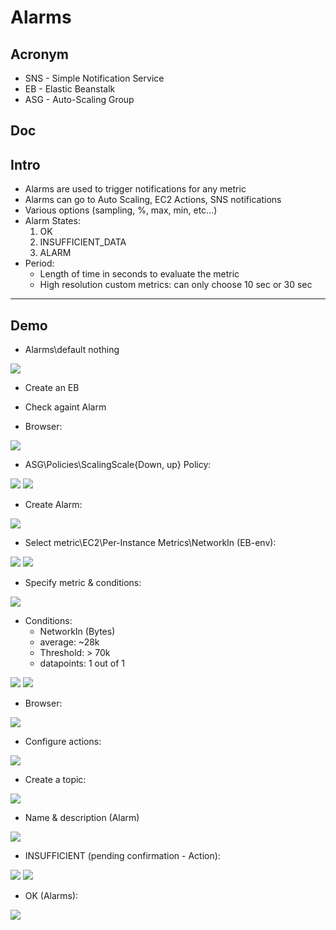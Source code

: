 # Alarms

## Acronym
* SNS - Simple Notification Service
* EB - Elastic Beanstalk
* ASG - Auto-Scaling Group

## Doc

## Intro
* Alarms are used to trigger notifications for any metric
* Alarms can go to Auto Scaling, EC2 Actions, SNS notifications
* Various options (sampling, %, max, min, etc...)
* Alarm States:
    1) OK
    2) INSUFFICIENT_DATA
    3) ALARM
* Period:
    * Length of time in seconds to evaluate the metric
    * High resolution custom metrics: can only choose 10 sec or 30 sec
    
---

## Demo
* Alarms\default nothing 

[<img src="https://i.imgur.com/ksCzyWR.png">](https://i.imgur.com/ksCzyWR.png)

* Create an EB
* Check againt Alarm

* Browser:

[<img src="https://i.imgur.com/xPFKlPA.png">](https://i.imgur.com/xPFKlPA.png)

* ASG\Policies\ScalingScale{Down, up} Policy:

[<img src="https://i.imgur.com/UAO5Mku.png">](https://i.imgur.com/UAO5Mku.png)
[<img src="https://i.imgur.com/1YN8eDx.png">](https://i.imgur.com/1YN8eDx.png)

* Create Alarm:

[<img src="https://i.imgur.com/e3F9LKG.png">](https://i.imgur.com/e3F9LKG.png)

* Select metric\EC2\Per-Instance Metrics\NetworkIn (EB-env):

[<img src="https://i.imgur.com/W5AoEZg.png">](https://i.imgur.com/W5AoEZg.png)
[<img src="https://i.imgur.com/PF6m5ky.png">](https://i.imgur.com/PF6m5ky.png)

* Specify metric & conditions:

[<img src="https://i.imgur.com/RS1ipbS.png">](https://i.imgur.com/RS1ipbS.png)

* Conditions:
  * NetworkIn (Bytes)
  * average: ~28k 
  * Threshold: > 70k 
  * datapoints: 1 out of 1 
  
[<img src="https://i.imgur.com/64O9DmX.png">](https://i.imgur.com/64O9DmX.png)
[<img src="https://i.imgur.com/Qj2vagF.png">](https://i.imgur.com/Qj2vagF.png)

* Browser:

[<img src="https://i.imgur.com/jOIMnuH.png">](https://i.imgur.com/jOIMnuH.png)

* Configure actions:

[<img src="https://i.imgur.com/VSfkBUq.png">](https://i.imgur.com/VSfkBUq.png)

* Create a topic:

[<img src="https://i.imgur.com/Yd5I9wI.png">](https://i.imgur.com/Yd5I9wI.png)

* Name & description (Alarm)

[<img src="https://i.imgur.com/fvTJOFS.png">](https://i.imgur.com/fvTJOFS.png)

* INSUFFICIENT (pending confirmation - Action):

[<img src="https://i.imgur.com/FZmY8Nu.png">](https://i.imgur.com/FZmY8Nu.png)
[<img src="https://i.imgur.com/7jRdVj1.png">](https://i.imgur.com/7jRdVj1.png)

* OK (Alarms):

[<img src="https://i.imgur.com/4x0NdPR.png">](https://i.imgur.com/4x0NdPR.png)
